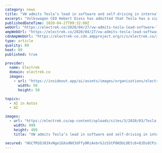 ```yaml
---
category: news
title: "VW admits Tesla’s lead in software and self-driving in internal leak"
excerpt: "Volkswagen CEO Hebert Diess has admitted that Tesla has a significant lead when it comes to software and its use in its self-driving program, according to leaked internal communications. Tesla pioneered over-the-air software updates in the auto industry."
publishedDateTime: 2020-04-27T09:32:00Z
webUrl: "https://electrek.co/2020/04/27/vw-admits-tesla-lead-software-leak-internal/"
ampWebUrl: "https://electrek.co/2020/04/27/vw-admits-tesla-lead-software-leak-internal/amp/"
cdnAmpWebUrl: "https://electrek-co.cdn.ampproject.org/c/s/electrek.co/2020/04/27/vw-admits-tesla-lead-software-leak-internal/amp/"
type: article
quality: 89
heat: 89
published: true

provider:
  name: Electrek
  domain: electrek.co
  images:
    - url: "https://insideout.app/ai/assets/images/organizations/electrek.co-50x50.jpg"
      width: 50
      height: 50

topics:
  - AI in Autos
  - AI

images:
  - url: "https://electrek.co/wp-content/uploads/sites/3/2020/03/Tesla-matrix-hero-post-e1583107083706.jpg?quality=82&strip=all&w=1000"
    width: 999
    height: 499
    title: "VW admits Tesla’s lead in software and self-driving in internal leak"

secured: "HGCfM1OJ83XvNge1GXodNX3dFfy0RiAxbrGJzSStP8KDULOEtc6+8JDs8CPzrX6G0B1Vp+LYiTggHUBkbshmw/q5aENu1d7Cbbp41MND6EZykw6vf7lYp+JXjtxPBhrFKCbw8MMkhh1sgEamV3+z1sUHfRjXtUjTB6ZFtK82TwF1+BALyKiuWsBAMH9phpz1rvQG32tw/S9JblUjybCGeuUzBcdt5cJDepgrpyBmTau+48keRIAlTc53xBpTnHOjrwa1RunCwDV4xOIKManO7GX67dK4qtOqFMq8DEd7TaphHwknC+6ICF7dbpOk0VetwDK1RfizrLQhyqM5SNmUOrHoN7nDE9hHim6Li0z+hL1sE865QrAROK8YG00TqQiD9aK6ffvyUTo3RqOM/9vk8NIosNXRNU5F04jBqCt1AfJxOwCBabshev/ozbFTRNJ3LnqaX46ZDOTvYxFD6bswSVdA0P3QbZ7z2AtM0e/00Nw=;mJ1VpGV96fSyNp2NayKNUQ=="
---
```


